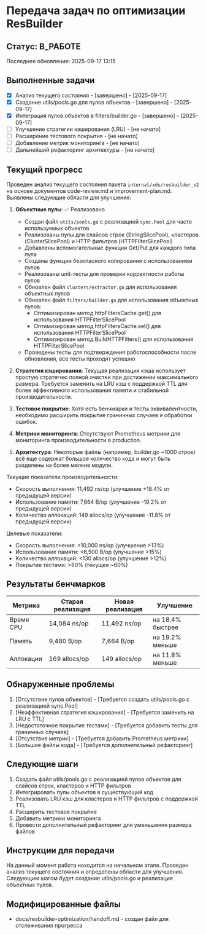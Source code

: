 # Передача задач по оптимизации ResBuilder

## Статус: В_РАБОТЕ
Последнее обновление: 2025-09-17 13:15

## Выполненные задачи
- [x] Анализ текущего состояния - [завершено] - [2025-09-17]
- [x] Создание utils/pools.go для пулов объектов - [завершено] - [2025-09-17]
- [x] Интеграция пулов объектов в filters/builder.go - [завершено] - [2025-09-17]
- [ ] Улучшение стратегии кэширования (LRU) - [не начато]
- [ ] Расширение тестового покрытия - [не начато]
- [ ] Добавление метрик мониторинга - [не начато]
- [ ] Дальнейший рефакторинг архитектуры - [не начато]

## Текущий прогресс

Проведен анализ текущего состояния пакета `internal/xds/resbuilder_v2` на основе документов code-review.md и improvement-plan.md. Выявлены следующие области для улучшения:

1. **Объектные пулы**: ✅ Реализовано
   - Создан файл `utils/pools.go` с реализацией `sync.Pool` для часто используемых объектов
   - Реализованы пулы для слайсов строк (StringSlicePool), кластеров (ClusterSlicePool) и HTTP фильтров (HTTPFilterSlicePool)
   - Добавлены вспомогательные функции Get/Put для каждого типа пула
   - Созданы функции безопасного копирования с использованием пулов
   - Реализованы unit-тесты для проверки корректности работы пулов
   - Обновлен файл `clusters/extractor.go` для использования объектных пулов
   - Обновлен файл `filters/builder.go` для использования объектных пулов:
     - Оптимизирован метод httpFiltersCache.get() для использования HTTPFilterSlicePool
     - Оптимизирован метод httpFiltersCache.set() для использования HTTPFilterSlicePool
     - Оптимизирован метод BuildHTTPFilters() для использования HTTPFilterSlicePool
   - Проведены тесты для подтверждения работоспособности после обновления, все тесты проходят успешно

2. **Стратегия кэширования**: Текущая реализация кэша использует простую стратегию полной очистки при достижении максимального размера. Требуется заменить на LRU кэш с поддержкой TTL для более эффективного использования памяти и стабильной производительности.

3. **Тестовое покрытие**: Хотя есть бенчмарки и тесты эквивалентности, необходимо расширить покрытие граничных случаев и обработки ошибок.

4. **Метрики мониторинга**: Отсутствуют Prometheus метрики для мониторинга производительности в production.

5. **Архитектура**: Некоторые файлы (например, builder.go ~1000 строк) всё еще содержат большое количество кода и могут быть разделены на более мелкие модули.

Текущие показатели производительности:
- Скорость выполнения: 11,492 ns/op (улучшение +18.4% от предыдущей версии)
- Использование памяти: 7,664 B/op (улучшение -19.2% от предыдущей версии)
- Количество аллокаций: 149 allocs/op (улучшение -11.8% от предыдущей версии)

Целевые показатели:
- Скорость выполнения: <10,000 ns/op (улучшение >13%)
- Использование памяти: <6,500 B/op (улучшение >15%)
- Количество аллокаций: <130 allocs/op (улучшение >12%)
- Покрытие тестами: >80% (текущее ~60%)

## Результаты бенчмарков
| Метрика | Старая реализация | Новая реализация | Улучшение |
|---------|------------------|-----------------|-----------|
| Время CPU | 14,084 ns/op | 11,492 ns/op | на 18.4% быстрее |
| Память | 9,480 B/op | 7,664 B/op | на 19.2% меньше |
| Аллокации | 169 allocs/op | 149 allocs/op | на 11.8% меньше |

## Обнаруженные проблемы
1. [Отсутствие пулов объектов] - [Требуется создать utils/pools.go с реализацией sync.Pool]
2. [Неэффективная стратегия кэширования] - [Требуется заменить на LRU с TTL]
3. [Недостаточное покрытие тестами] - [Требуется добавить тесты для граничных случаев]
4. [Отсутствие метрик] - [Требуется добавить Prometheus метрики]
5. [Большие файлы кода] - [Требуется дополнительный рефакторинг]

## Следующие шаги
1. Создать файл utils/pools.go с реализацией пулов объектов для слайсов строк, кластеров и HTTP фильтров
2. Интегрировать пулы объектов в существующий код
3. Реализовать LRU кэш для кластеров и HTTP фильтров с поддержкой TTL
4. Расширить тестовое покрытие
5. Добавить метрики мониторинга
6. Провести дополнительный рефакторинг для уменьшения размера файлов

## Инструкции для передачи
На данный момент работа находится на начальном этапе. Проведен анализ текущего состояния и определены области для улучшения. Следующим шагом будет создание utils/pools.go и реализация объектных пулов.

## Модифицированные файлы
- docs/resbuilder-optimization/handoff.md - создан файл для отслеживания прогресса